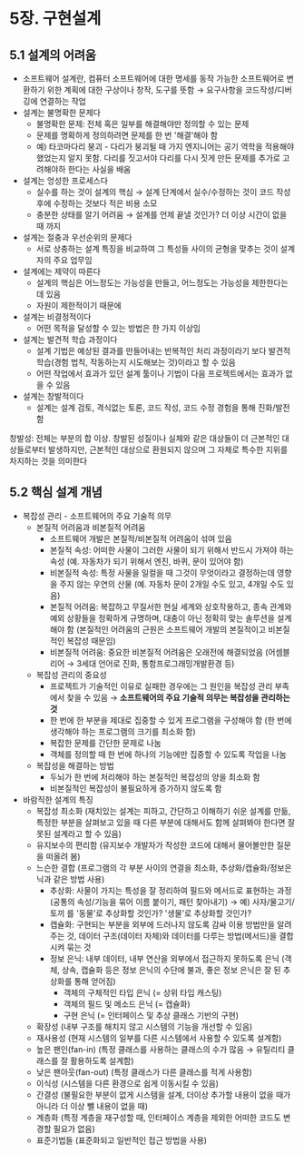 # 5장. 구현설계

## 5.1 설계의 어려움

- 소프트웨어 설계란, 컴퓨터 소프트웨어에 대한 명세를 동작 가능한 소프트웨어로 변환하기 위한 계획에 대한 구상이나 창작, 도구를 뜻함 → 요구사항을 코드작성/디버깅에 연결하는 작업
- 설계는 불명확한 문제다
    - 불명확한 문제: 전체 혹은 일부를 해결해야만 정의할 수 있는 문제
    - 문제를 명확하게 정의하려면 문제를 한 번 '해결'해야 함
    - 예) 타코마다리 붕괴 - 다리가 붕괴될 때 가지 엔지니어는 공기 역학을 적용해야 했었는지 알지 못함. 다리를 짓고서야 다리를 다시 짓게 만든 문제를 추가로 고려해야하 한다는 사실을 배움
- 설계는 엉성한 프로세스다
    - 실수를 하는 것이 설계의 핵심 → 설계 단계에서 실수/수정하는 것이 코드 작성 후에 수정하는 것보다 적은 비용 소모
    - 충분한 상태를 알기 어려움 → 설계를 언제 끝낼 것인가? 더 이상 시간이 없을 때 까지
- 설계는 절충과 우선순위의 문제다
    - 서로 상충하는 설계 특징을 비교하여 그 특성들 사이의 균형을 맞추는 것이 설계자의 주요 업무임
- 설계에는 제약이 따른다
    - 설계의 핵심은 어느정도는 가능성을 만들고, 어느정도는 가능성을 제한한다는데 있음
    - 자원이 제한적이기 때문에
- 설계는 비결정적이다
    - 어떤 목적을 달성할 수 있는 방법은 한 가지 이상임
- 설계는 발견적 학습 과정이다
    - 설계 기법은 예상된 결과를 만들어내는 반복적인 처리 과정이라기 보다 발견적 학습(경험 법칙, 작동하는지 시도해보는 것)이라고 할 수 있음
    - 어떤 작업에서 효과가 있던 설계 툴이나 기법이 다음 프로젝트에서는 효과가 없을 수 있음
- 설계는 창발적이다
    - 설계는 설계 검토, 격식없는 토론, 코드 작성, 코드 수정 경험을 통해 진화/발전함

창발성: 전체는 부분의 합 이상. 창발된 성질이나 실체와 같은 대상들이 더 근본적인 대상들로부터 발생하지만, 근본적인 대상으로 환원되지 않으며 그 자체로 특수한 지위를 차지하는 것을 의미한다

## 5.2 핵심 설계 개념

- 복잡성 관리 - 소프트웨어의 주요 기술적 의무
    - 본질적 어려움과 비본질적 어려움
        - 소프트웨어 개발은 본질적/비본질적 어려움이 섞여 있음
        - 본질적 속성: 어떠한 사물이 그러한 사물이 되기 위해서 반드시 가져야 하는 속성 (예. 자동차가 되기 위해서 엔진, 바퀴, 문이 있어야 함)
        - 비본질적 속성: 특정 사물을 일컬을 때 그것이 무엇이라고 결정하는데 영향을 주지 않는 우연의 산물 (예. 자동차 문이 2개일 수도 있고, 4개일 수도 있음)
        - 본질적 어려움: 복잡하고 무질서한 현실 세계와 상호작용하고, 종속 관계와 예외 상황들을 정확하게 규명하며, 대충이 아닌 정확히 맞는 솔루션을 설계해야 함 (본질적인 어려움의 근원은 소프트웨어 개발의 본질적이고 비본질적인 복잡성 때문임)
        - 비본질적 어려움: 중요한 비본질적 어려움은 오래전에 해결되었음 (어셈블리어 → 3세대 언어로 진화, 통함프로그래밍개발환경 등)
    - 복잡성 관리의 중요성
        - 프로젝트가 기술적인 이유로 실패한 경우에는 그 원인을 복잡성 관리 부족에서 찾을 수 있음 → **소프트웨어의 주요 기술적 의무는 복잡성을 관리하는 것**
        - 한 번에 한 부분을 제대로 집중할 수 있게 프로그램을 구성해야 함 (한 번에 생각해야 하는 프로그램의 크기를 최소화 함)
        - 복잡한 문제를 간단한 문제로 나눔
        - 객체를 정의할 때 한 번에 하나의 기능에만 집중할 수 있도록 작업을 나눔
    - 복잡성을 해결하는 방법
        - 두뇌가 한 번에 처리해야 하는 본질적인 복잡성의 양을 최소화 함
        - 비본질적인 복잡성이 불필요하게 증가하지 않도록 함
- 바람직한 설계의 특징
    - 복잡성 최소화 (재치있는 설계는 피하고, 간단하고 이해하기 쉬운 설계를 만듦, 특정한 부분을 살펴보고 있을 때 다른 부분에 대해서도 함께 살펴봐야 한다면 잘못된 설계라고 할 수 있음)
    - 유지보수의 편리함 (유지보수 개발자가 작성한 코드에 대해서 물어볼만한 질문을 떠올려 봄)
    - 느슨한 결합 (프로그램의 각 부분 사이의 연결을 최소화, 추상화/캡슐화/정보은닉과 같은 방법 사용)
        - 추상화: 사물이 가지는 특성을 잘 정리하여 필드와 메서드로 표현하는 과정 (공통의 속성/기능을 묶어 이름 붙이기, 패턴 찾아내기) → 예) 사자/물고기/토끼 를 '동물'로 추상화할 것인가? '생물'로 추상화할 것인가?
        - 캡슐화: 구현되는 부분을 외부에 드러나지 않도록 감싸 이용 방법만을 알려 주는 것, 데이터 구조(데이터 자체)와 데이터를 다루는 방법(메서드)을 결합시켜 묶는 것
        - 정보 은닉: 내부 데이터, 내부 연산을 외부에서 접근하지 못하도록 은닉 (객체, 상속, 캡슐화 등은 정보 은닉의 수단에 불과, 좋은 정보 은닉은 잘 된 추상화를 통해 얻어짐)
            - 객체의 구체적인 타입 은닉 (= 상위 타입 캐스팅)
            - 객체의 필드 및 메소드 은닉 (= 캡슐화)
            - 구현 은닉 (= 인터페이스 및 추상 클래스 기반의 구현)
    - 확장성 (내부 구조를 해치지 않고 시스템의 기능을 개선할 수 있음)
    - 재사용성 (현재 시스템의 일부를 다른 시스템에서 사용할 수 있도록 설계함)
    - 높은 팬인(fan-in) (특정 클래스를 사용하는 클래스의 수가 많음 → 유틸리티 클래스를 잘 활용하도록 설계함)
    - 낮은 팬아웃(fan-out) (특정 클래스가 다른 클래스를 적게 사용함)
    - 이식성 (시스템을 다른 환경으로 쉽게 이동시킬 수 있음)
    - 간결성 (불필요한 부분이 없게 시스템을 설계, 더이상 추가할 내용이 없을 때가 아니라 더 이상 뺄 내용이 없을 때)
    - 계층화 (특정 계층을 재구성할 때, 인터페이스 계층을 제외한 어떠한 코드도 변경할 필요가 없음)
    - 표준기법들 (표준화되고 일반적인 접근 방법을 사용)